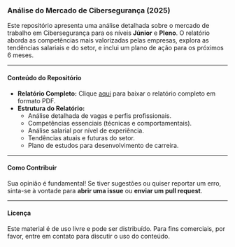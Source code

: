 ### Análise do Mercado de Cibersegurança (2025)

Este repositório apresenta uma análise detalhada sobre o mercado de trabalho em Cibersegurança para os níveis **Júnior** e **Pleno**. O relatório aborda as competências mais valorizadas pelas empresas, explora as tendências salariais e do setor, e inclui um plano de ação para os próximos 6 meses.

---

#### Conteúdo do Repositório

* **Relatório Completo:** Clique [aqui](https://github.com/RickRadaeli/Cyberseguranca/blob/main/Relatório%20-%20CyberSec.pdf) para baixar o relatório completo em formato PDF.
* **Estrutura do Relatório:**
    * Análise detalhada de vagas e perfis profissionais.
    * Competências essenciais (técnicas e comportamentais).
    * Análise salarial por nível de experiência.
    * Tendências atuais e futuras do setor.
    * Plano de estudos para desenvolvimento de carreira.

---

#### Como Contribuir

Sua opinião é fundamental! Se tiver sugestões ou quiser reportar um erro, sinta-se à vontade para **abrir uma issue** ou **enviar um pull request**.

---

#### Licença

Este material é de uso livre e pode ser distribuído. Para fins comerciais, por favor, entre em contato para discutir o uso do conteúdo.
